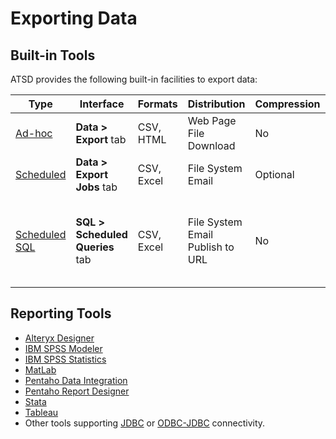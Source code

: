 # Exporting Data

## Built-in Tools

ATSD provides the following built-in facilities to export data:

| **Type** | **Interface** | **Formats** | **Distribution** | **Compression** | **Scope** |
|---|---|---|---|---|---|
| [Ad-hoc](ad-hoc-exporting.md) | **Data > <br>Export** tab | CSV, HTML | Web Page<br>File Download | No | Single metric |
| [Scheduled](scheduled-exporting.md) | **Data > <br>Export Jobs** tab | CSV, Excel | File System<br> Email | Optional | Single metric |
| [Scheduled SQL](../sql/scheduled-sql.md) |  **SQL > <br>Scheduled Queries** tab | CSV, Excel | File System<br> Email<br> Publish to URL | No | Any number of metrics with [SQL JOINs](../sql/README.md#joins) |

## Reporting Tools

* [Alteryx Designer](../integration/alteryx/README.md)
* [IBM SPSS Modeler](../integration/spss/modeler/README.md)
* [IBM SPSS Statistics](../integration/spss/statistics/README.md)
* [MatLab](../integration/matlab/README.md)
* [Pentaho Data Integration](../integration/pentaho/data-integration/README.md)
* [Pentaho Report Designer](../integration/pentaho/report-designer/README.md)
* [Stata](../integration/stata/README.md)
* [Tableau](../integration/tableau/README.md)
* Other tools supporting [JDBC](https://github.com/axibase/atsd-jdbc) or [ODBC-JDBC](../integration/odbc/README.md) connectivity.